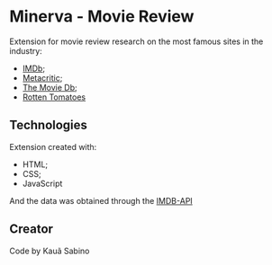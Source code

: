 # Minerva - Movie Review

Extension for movie review research on the most famous sites in the industry:
- [IMDb](https://www.imdb.com/);
- [Metacritic](https://www.metacritic.com/);
- [The Movie Db](https://www.themoviedb.org/);
- [Rotten Tomatoes](https://www.rottentomatoes.com/)

## Technologies


Extension created with:
- HTML;
- CSS;
- JavaScript

And the data was obtained through the [IMDB-API](https://imdb-api.com/)


## Creator
Code by Kauã Sabino
